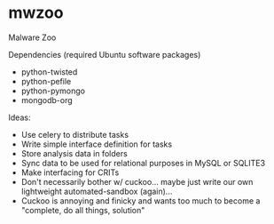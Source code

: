 mwzoo
=====

Malware Zoo

Dependencies (required Ubuntu software packages)
 - python-twisted
 - python-pefile
 - python-pymongo
 - mongodb-org

Ideas:
 - Use celery to distribute tasks
 - Write simple interface definition for tasks
 - Store analysis data in folders
 - Sync data to be used for relational purposes in MySQL or SQLITE3
 - Make interfacing for CRITs
 - Don't necessarily bother w/ cuckoo... maybe just write our own lightweight automated-sandbox (again)...
 - Cuckoo is annoying and finicky and wants too much to become a "complete, do all things, solution"
